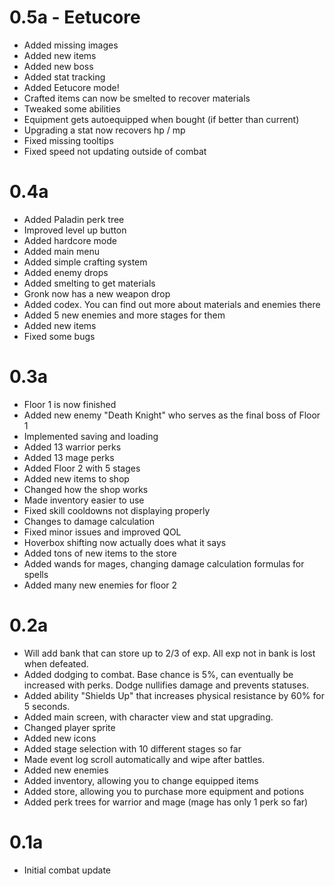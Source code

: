 # 0.5a - Eetucore

- Added missing images
- Added new items
- Added new boss
- Added stat tracking
- Added Eetucore mode!
- Crafted items can now be smelted to recover materials
- Tweaked some abilities
- Equipment gets autoequipped when bought (if better than current)
- Upgrading a stat now recovers hp / mp
- Fixed missing tooltips
- Fixed speed not updating outside of combat

# 0.4a

- Added Paladin perk tree
- Improved level up button
- Added hardcore mode
- Added main menu
- Added simple crafting system
- Added enemy drops
- Added smelting to get materials
- Gronk now has a new weapon drop
- Added codex. You can find out more about materials and enemies there
- Added 5 new enemies and more stages for them
- Added new items
- Fixed some bugs

# 0.3a

- Floor 1 is now finished
- Added new enemy "Death Knight" who serves as the final boss of Floor 1
- Implemented saving and loading
- Added 13 warrior perks
- Added 13 mage perks
- Added Floor 2 with 5 stages
- Added new items to shop
- Changed how the shop works
- Made inventory easier to use
- Fixed skill cooldowns not displaying properly
- Changes to damage calculation
- Fixed minor issues and improved QOL
- Hoverbox shifting now actually does what it says
- Added tons of new items to the store
- Added wands for mages, changing damage calculation formulas for spells
- Added many new enemies for floor 2

# 0.2a

- Will add bank that can store up to 2/3 of exp. All exp not in bank is lost when defeated.
- Added dodging to combat. Base chance is 5%, can eventually be increased with perks. Dodge nullifies damage and prevents statuses.
- Added ability "Shields Up" that increases physical resistance by 60% for 5 seconds.
- Added main screen, with character view and stat upgrading.
- Changed player sprite
- Added new icons
- Added stage selection with 10 different stages so far
- Made event log scroll automatically and wipe after battles.
- Added new enemies
- Added inventory, allowing you to change equipped items
- Added store, allowing you to purchase more equipment and potions
- Added perk trees for warrior and mage (mage has only 1 perk so far)

# 0.1a

- Initial combat update
